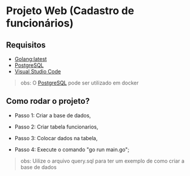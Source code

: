 # Projeto Web (Cadastro de funcionários)

## Requisitos

- [Golang:latest](https://go.dev/learn/)
- [PostgreSQL](https://www.postgresql.org/download/)
- [Visual Studio Code](https://code.visualstudio.com/download)

> obs: O [PostgreSQL](https://hub.docker.com/_/postgres) pode ser utilizado em docker

## Como rodar o projeto?

- Passo 1: Criar a base de dados,

- Passo 2: Criar tabela funcionarios,

- Passo 3: Colocar dados na tabela,

- Passo 4: Execute o comando "go run main.go";

> obs: Uilize o arquivo query.sql para ter um exemplo de como criar a base de dados
